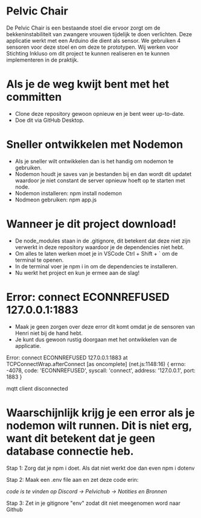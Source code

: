 # Pelvic Chair
De Pelvic Chair is een bestaande stoel die ervoor zorgt om de bekkeninstabiliteit van zwangere vrouwen tijdelijk te doen verlichten. Deze applicatie werkt met een Arduino die dient als sensor. We gebruiken 4 sensoren voor deze stoel en om deze te prototypen. Wij werken voor Stichting Inkluso om dit project te kunnen realiseren en te kunnen implementeren in de praktijk.

# Als je de weg kwijt bent met het committen
- Clone deze repository gewoon opnieuw en je bent weer up-to-date.
- Doe dit via GitHub Desktop.

# Sneller ontwikkelen met Nodemon
- Als je sneller wilt ontwikkelen dan is het handig om nodemon te gebruiken.
- Nodemon houdt je saves van je bestanden bij en dan wordt dit updatet waardoor je niet constant de server opnieuw hoeft op te starten met node.
- Nodemon installeren: npm install nodemon
- Nodmeon gebruiken: npm app.js

# Wanneer je dit project download!
- De node_modules staan in de .gitignore, dit betekent dat deze niet zijn verwerkt in deze repository waardoor je de dependencies niet hebt.
- Om alles te laten werken moet je in VSCode Ctrl + Shift + ` om de terminal te openen.
- In de terminal voer je npm i in om de dependencies te installeren.
- Nu werkt het project en kun je ermee aan de slag!

# Error: connect ECONNREFUSED 127.0.0.1:1883

- Maak je geen zorgen over deze error dit komt omdat je de sensoren van Henri niet bij de hand hebt.
- Je kunt dus gewoon rustig doorgaan met het ontwikkelen van de applicatie.

Error: connect ECONNREFUSED 127.0.0.1:1883
at TCPConnectWrap.afterConnect [as oncomplete] (net.js:1148:16) {
errno: -4078,
code: 'ECONNREFUSED',
syscall: 'connect',
address: '127.0.0.1',
port: 1883
}

mqtt client disconnected

# Waarschijnlijk krijg je een error als je nodemon wilt runnen. Dit is niet erg, want dit betekent dat je geen database connectie heb.

Stap 1: Zorg dat je npm i doet. Als dat niet werkt doe dan even npm i dotenv

Stap 2: Maak een .env file aan en zet deze code erin:

<i> code is te vinden op Discord -> Pelvichub -> Notities en Bronnen </i>


Stap 3: Zet in je gitignore "env" zodat dit niet meegenomen word naar Github 



